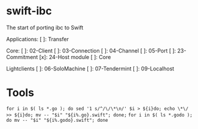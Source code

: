 # swift-ibc

The start of porting ibc to Swift

Applications:
[ ]: Transfer

Core:
[ ]: 02-Client
[ ]: 03-Connection
[ ]: 04-Channel
[ ]: 05-Port
[ ]: 23-Commitment
[x]: 24-Host module
[ ]: Core

Lightclients
[ ]: 06-SoloMachine
[ ]: 07-Tendermint
[ ]: 09-Localhost

# Tools

`for i in $( ls *.go ); do sed '1 s/^/\/\*\n/' $i > ${i}do; echo \*\/ >> ${i}do; mv -- "$i" "${i%.go}.swift"; done;`
`for i in $( ls *.godo ); do mv -- "$i" "${i%.godo}.swift"; done`
